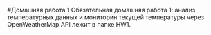 #Домашняя работа 1
Обязательная домашняя работа 1: анализ температурных данных и мониторин текущей температуры через OpenWeatherMap API лежит в папке HW1.
